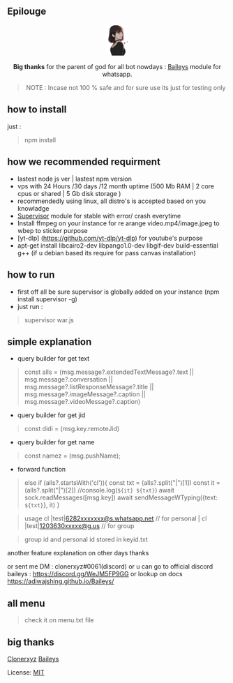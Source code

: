 ## Epilouge

<div align="center">

<img width="10%"  src="https://github.com/clonerxyz/tutor-bersama-perbotan/blob/master/cantik.png"><br/>

<b>Big thanks</b> for the parent of god for all bot nowdays : [Baileys](https://github.com/adiwajshing/Baileys) module for whatsapp.

> NOTE : Incase not 100 % safe and for sure use its just for testing only

</div>

## how to install 

just :

> npm install

## how we recommended requirment

- lastest node js ver | lastest npm version
- vps with 24 Hours /30 days /12 month uptime (500 Mb RAM | 2 core cpus or shared | 5 Gb disk storage )
- recommendedly using linux, all distro's is accepted based on you knowladge
- [Supervisor](https://www.npmjs.com/package/supervisor) module for stable with error/ crash everytime 
- Install ffmpeg on your instance for re arange video.mp4/image.jpeg to wbep to sticker purpose
- [yt-dlp] (https://github.com/yt-dlp/yt-dlp) for youtube's purpose
- apt-get install libcairo2-dev libpango1.0-dev libgif-dev build-essential g++ (if u debian based its require for pass canvas installation)

## how to run 
- first off all be sure supervisor is globally added on your instance (npm install supervisor -g)
- just run : 

> supervisor war.js

## simple explanation
- query builder for get text
> const alls = (msg.message?.extendedTextMessage?.text || msg.message?.conversation || msg.message?.listResponseMessage?.title || msg.message?.imageMessage?.caption || msg.message?.videoMessage?.caption) 
- query builder for get jid
> const didi = (msg.key.remoteJid)
- query builder for get name 
> const namez = (msg.pushName);


- forward function
> else if (alls?.startsWith('cl')){
							const txt = (alls?.split("|")[1])
							const it = (alls?.split("|")[2])
							//console.log(`${it} ${txt}`)
							await sock.readMessages([msg.key])
							await sendMessageWTyping({text: `${txt}`}, it)
                        }

> usage cl |test|6282xxxxxxx@s.whatsapp.net // for personal | cl |test|1203630xxxxx@g.us // for group

> group id and personal id stored in keyid.txt

another feature explanation on other days thanks

or sent me DM : clonerxyz#0061(discord) or u can go to official discord baileys : https://discord.gg/WeJM5FP9GG or lookup on docs https://adiwajshing.github.io/Baileys/

## all menu

> check it on menu.txt file


## big thanks
[Clonerxyz](https://github.com/clonerxyz/tutor-bersama-perbotan/)
[Baileys](https://github.com/adiwajshing/Baileys)

License: [MIT](https://en.wikipedia.org/wiki/MIT_License)
